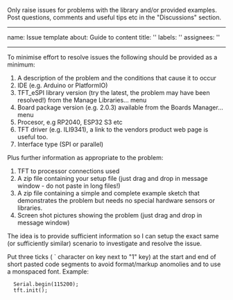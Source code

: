Only raise issues for problems with the library and/or provided examples. Post questions, comments and useful tips etc in the "Discussions" section.

---
name: Issue template
about: Guide to content
title: ''
labels: ''
assignees: ''

---

To minimise effort to resolve issues the following should be provided as a minimum:
1. A description of the problem and the conditions that cause it to occur
2. IDE (e.g. Arduino or PlatformIO)
3. TFT_eSPI library version (try the latest, the problem may have been resolved!) from the Manage Libraries... menu
4. Board package version (e.g. 2.0.3) available from the Boards Manager... menu
5. Procesor, e.g RP2040, ESP32 S3 etc
6. TFT driver (e.g. ILI9341), a link to the vendors product web page is useful too.
7. Interface type (SPI or parallel)

Plus further information as appropriate to the problem:
1. TFT to processor connections used
2. A zip file containing your setup file (just drag and drop in message window - do not paste in long files!)
3. A zip file  containing a simple and complete example sketch that demonstrates the problem but needs no special hardware sensors or libraries.
4. Screen shot pictures showing the problem  (just drag and drop in message window)

The idea is to provide sufficient information so I can setup the exact same (or sufficiently similar) scenario to investigate and resolve the issue.

Put three ticks ( ` character on key next to "1" key) at the start and end of short pasted code segments to avoid format/markup anomolies and to use a monspaced font. Example:

```
  Serial.begin(115200);
  tft.init();
```
